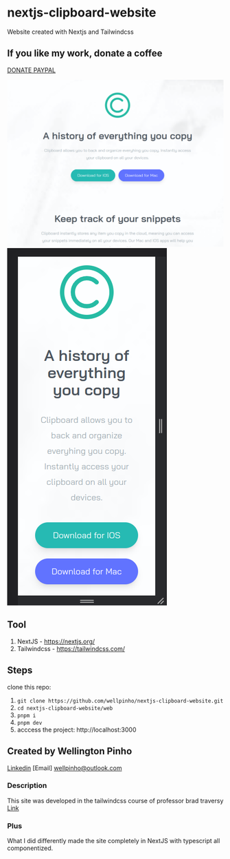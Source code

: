 # nextjs-clipboard-website
Website created with Nextjs and Tailwindcss

## If you like my work, donate a coffee
[DONATE PAYPAL](https://www.paypal.com/donate/?hosted_button_id=DPS2FRCH25ZMJ)

![header](./pge01.png)
![](./page02.png)

## Tool
1. NextJS - https://nextjs.org/
2. Tailwindcss - https://tailwindcss.com/

## Steps
clone this repo:
1. ```git clone https://github.com/wellpinho/nextjs-clipboard-website.git```
2. ```cd nextjs-clipboard-website/web```
3. ```pnpm i```
4. ```pnpm dev```
5. acccess the project: http://localhost:3000

## Created by Wellington Pinho
[Linkedin](https://www.linkedin.com/in/wellpinho/)
[Email] wellpinho@outlook.com

### Description
This site was developed in the tailwindcss course of professor brad traversy
[Link](https://www.udemy.com/course/tailwind-from-scratch)

### Plus
What I did differently made the site completely in NextJS with typescript all componentized.